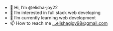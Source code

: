 - 👋 Hi, I’m @elisha-joy22
- 👀 I’m interested in full stack web developing
- 🌱 I’m currently learning web development
- 📫 How to reach me ...elishagjoy98@gmail.com

<!---
elisha-joy22/elisha-joy22 is a ✨ special ✨ repository because its `README.md` (this file) appears on your GitHub profile.
You can click the Preview link to take a look at your changes.
--->
